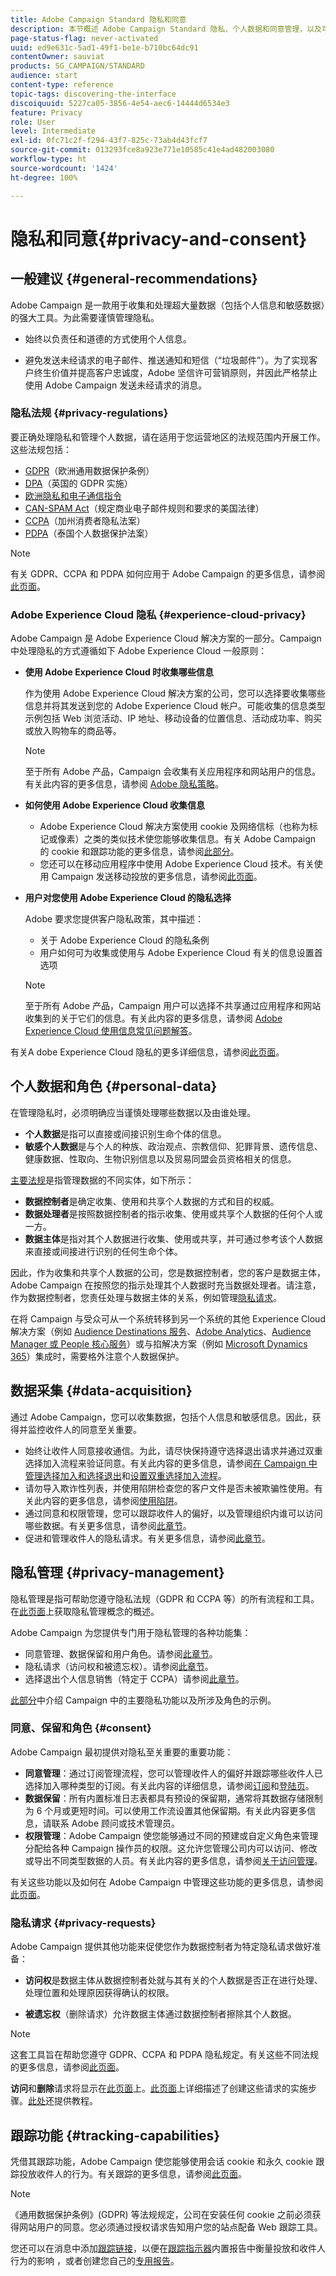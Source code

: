 ```yaml
---
title: Adobe Campaign Standard 隐私和同意
description: 本节概述 Adobe Campaign Standard 隐私、个人数据和同意管理，以及可用于处理这些事项的工具。
page-status-flag: never-activated
uuid: ed9e631c-5ad1-49f1-be1e-b710bc64dc91
contentOwner: sauviat
products: SG_CAMPAIGN/STANDARD
audience: start
content-type: reference
topic-tags: discovering-the-interface
discoiquuid: 5227ca05-3856-4e54-aec6-14444d6534e3
feature: Privacy
role: User
level: Intermediate
exl-id: 0fc71c2f-f294-43f7-825c-73ab4d43fcf7
source-git-commit: 013293fce8a923e771e10585c41e4ad482003080
workflow-type: ht
source-wordcount: '1424'
ht-degree: 100%

---
```


# 隐私和同意{#privacy-and-consent}

## 一般建议 {#general-recommendations}

Adobe Campaign 是一款用于收集和处理超大量数据（包括个人信息和敏感数据）的强大工具。为此需要谨慎管理隐私。

* 始终以负责任和道德的方式使用个人信息。

* 避免发送未经请求的电子邮件、推送通知和短信（“垃圾邮件”）。为了实现客户终生价值并提高客户忠诚度，Adobe 坚信许可营销原则，并因此严格禁止使用 Adobe Campaign 发送未经请求的消息。

### 隐私法规 {#privacy-regulations}

要正确处理隐私和管理个人数据，请在适用于您运营地区的法规范围内开展工作。这些法规包括：
* [GDPR](https://ec.europa.eu/info/law/law-topic/data-protection/reform/what-does-general-data-protection-regulation-gdpr-govern_en)（欧洲通用数据保护条例）
* [DPA](https://www.gov.uk/data-protection)（英国的 GDPR 实施）
* [欧洲隐私和电子通信指令](https://eur-lex.europa.eu/legal-content/EN/TXT/?uri=CELEX:02002L0058-20091219)
* [CAN-SPAM Act](https://www.ftc.gov/tips-advice/business-center/guidance/can-spam-act-compliance-guide-business)（规定商业电子邮件规则和要求的美国法律）
* [CCPA](https://leginfo.legislature.ca.gov/faces/codes_displayText.xhtml?lawCode=CIV&amp;division=3.&amp;title=1.81.5.&amp;part=4.&amp;chapter=&amp;article=)（加州消费者隐私法案）
* [PDPA](https://secureprivacy.ai/thailand-pdpa-summary-what-businesses-need-to-know/)（泰国个人数据保护法案）

>[!NOTE]
>
>有关 GDPR、CCPA 和 PDPA 如何应用于 Adobe Campaign 的更多信息，请参阅[此页面](../../start/using/privacy-management.md#privacy-management-regulations)。

### Adobe Experience Cloud 隐私 {#experience-cloud-privacy}

Adobe Campaign 是 Adobe Experience Cloud 解决方案的一部分。Campaign 中处理隐私的方式遵循如下 Adobe Experience Cloud 一般原则：

* **使用 Adobe Experience Cloud 时收集哪些信息**

   作为使用 Adobe Experience Cloud 解决方案的公司，您可以选择要收集哪些信息并将其发送到您的 Adobe Experience Cloud 帐户。可能收集的信息类型示例包括 Web 浏览活动、IP 地址、移动设备的位置信息、活动成功率、购买或放入购物车的商品等。

   >[!NOTE]
   >
   >至于所有 Adobe 产品，Campaign 会收集有关应用程序和网站用户的信息。有关此内容的更多信息，请参阅 [Adobe 隐私策略](https://www.adobe.com/cn/privacy/policy.html)。

* **如何使用 Adobe Experience Cloud 收集信息**

   * Adobe Experience Cloud 解决方案使用 cookie 及网络信标（也称为标记或像素）之类的类似技术使您能够收集信息。有关 Adobe Campaign 的 cookie 和跟踪功能的更多信息，请参阅[此部分](#tracking-capabilities)。
   * 您还可以在移动应用程序中使用 Adobe Experience Cloud 技术。有关使用 Campaign 发送移动投放的更多信息，请参阅[此页面](../../channels/using/mobile-guide.md)。

* **用户对您使用 Adobe Experience Cloud 的隐私选择**

   Adobe 要求您提供客户隐私政策，其中描述：

   * 关于 Adobe Experience Cloud 的隐私条例
   * 用户如何可为收集或使用与 Adobe Experience Cloud 有关的信息设置首选项

   >[!NOTE]
   >
   >至于所有 Adobe 产品，Campaign 用户可以选择不共享通过应用程序和网站收集到的关于它们的信息。有关此内容的更多信息，请参阅 [Adobe Experience Cloud 使用信息常见问题解答](https://www.adobe.com/cn/privacy/experience-cloud-usage-info-faq.html)。

有关A dobe Experience Cloud 隐私的更多详细信息，请参阅[此页面](https://www.adobe.com/cn/privacy/marketing-cloud.html)。

## 个人数据和角色 {#personal-data}

在管理隐私时，必须明确应当谨慎处理哪些数据以及由谁处理。
* **个人数据**&#x200B;是指可以直接或间接识别生命个体的信息。
* **敏感个人数据**&#x200B;是与个人的种族、政治观点、宗教信仰、犯罪背景、遗传信息、健康数据、性取向、生物识别信息以及贸易同盟会员资格相关的信息。

[主要法规](#privacy-regulations)是指管理数据的不同实体，如下所示：
* **数据控制者**&#x200B;是确定收集、使用和共享个人数据的方式和目的权威。
* **数据处理者**&#x200B;是按照数据控制者的指示收集、使用或共享个人数据的任何个人或一方。
* **数据主体**&#x200B;是指对其个人数据进行收集、使用或共享，并可通过参考该个人数据来直接或间接进行识别的任何生命个体。

因此，作为收集和共享个人数据的公司，您是数据控制者，您的客户是数据主体，Adobe Campaign 在按照您的指示处理其个人数据时充当数据处理者。请注意，作为数据控制者，您责任处理与数据主体的关系，例如管理[隐私请求](#privacy-requests)。

在将 Campaign 与受众可从一个系统转移到另一个系统的其他 Experience Cloud 解决方案（例如 [Audience Destinations 服务](../../integrating/using/aep-about-audience-destinations-service.md)、[Adobe Analytics](../../integrating/using/about-campaign-analytics-integration.md)、[Audience Manager 或 People 核心服务](../../integrating/using/sharing-audiences-with-audience-manager-or-people-core-service.md)）或与掐解决方案（例如 [Microsoft Dynamics 365](../../integrating/using/d365-acs-get-started.md)）集成时，需要格外注意个人数据保护。

## 数据采集 {#data-acquisition}

通过 Adobe Campaign，您可以收集数据，包括个人信息和敏感信息。因此，获得并监控收件人的同意至关重要。

* 始终让收件人同意接收通信。为此，请尽快保持遵守选择退出请求并通过双重选择加入流程来验证同意。有关此内容的更多信息，请参阅[在 Campaign 中管理选择加入和选择退出](../../audiences/using/managing-opt-in-and-opt-out-in-campaign.md)和[设置双重选择加入流程](../../channels/using/setting-up-a-double-opt-in-process.md)。
* 请勿导入欺诈性列表，并使用陷阱检查您的客户文件是否未被欺骗性使用。有关此内容的更多信息，请参阅[使用陷阱](../../sending/using/using-traps.md)。
* 通过同意和权限管理，您可以跟踪收件人的偏好，以及管理组织内谁可以访问哪些数据。有关更多信息，请参阅[此章节](#consent)。
* 促进和管理收件人的隐私请求。有关更多信息，请参阅[此章节](#privacy-requests)。

## 隐私管理 {#privacy-management}

隐私管理是指可帮助您遵守隐私法规（GDPR 和 CCPA 等）的所有流程和工具。在[此页面](../../start/using/privacy-management.md#privacy-management-regulations)上获取隐私管理概念的概述。

Adobe Campaign 为您提供专门用于隐私管理的各种功能集：
* 同意管理、数据保留和用户角色。请参阅[此章节](#consent)。
* 隐私请求（访问权和被遗忘权）。请参阅[此章节](#privacy-requests)。
* 选择退出个人信息销售（特定于 CCPA）请参阅[此章节](../../start/using/privacy-requests.md#sale-of-personal-information-ccpa)。

[此部分](#personal-data)中介绍 Campaign 中的主要隐私功能以及所涉及角色的示例。


### 同意、保留和角色 {#consent}

Adobe Campaign 最初提供对隐私至关重要的重要功能：

* **同意管理**：通过订阅管理流程，您可以管理收件人的偏好并跟踪哪些收件人已选择加入哪种类型的订阅。有关此内容的详细信息，请参阅[订阅](../../audiences/using/about-subscriptions.md)和[登陆页](../../channels/using/getting-started-with-landing-pages.md)。
* **数据保留**：所有内置标准日志表都具有预设的保留期，通常将其数据存储限制为 6 个月或更短时间。可以使用工作流设置其他保留期。有关此内容更多信息，请联系 Adobe 顾问或技术管理员。
* **权限管理**：Adobe Campaign 使您能够通过不同的预建或自定义角色来管理分配给各种 Campaign 操作员的权限。这允许您管理公司内可以访问、修改或导出不同类型数据的人员。有关此内容的更多信息，请参阅[关于访问管理](../../administration/using/about-access-management.md)。

有关这些功能以及如何在 Adobe Campaign 中管理这些功能的更多信息，请参阅[此页面](../../start/using/privacy-management.md#consent-retention-roles)。

### 隐私请求 {#privacy-requests}

Adobe Campaign 提供其他功能来促使您作为数据控制者为特定隐私请求做好准备：

* **访问权**&#x200B;是数据主体从数据控制者处就与其有关的个人数据是否正在进行处理、处理位置和处理原因获得确认的权限。

* **被遗忘权**（删除请求）允许数据主体通过数据控制者擦除其个人数据。

>[!NOTE]
>
>这套工具旨在帮助您遵守 GDPR、CCPA 和 PDPA 隐私规定。有关这些不同法规的更多信息，请参阅[此页面](../../start/using/privacy-management.md#privacy-management-regulations)。

**访问**&#x200B;和&#x200B;**删除**&#x200B;请求将显示在[此页面](../../start/using/privacy-management.md#right-access-forgotten)上。[此页面](../../start/using/privacy-requests.md#about-privacy-requests)上详细描述了创建这些请求的实施步骤。[此处](https://experienceleague.adobe.com/docs/campaign-standard-learn/tutorials/privacy/privacy-overview.html?lang=zh-Hans)还提供教程。

## 跟踪功能 {#tracking-capabilities}

凭借其跟踪功能，Adobe Campaign 使您能够使用会话 cookie 和永久 cookie 跟踪投放收件人的行为。有关跟踪的更多信息，请参阅[此页面](../../sending/using/tracking-messages.md)。

>[!NOTE]
>
>《通用数据保护条例》(GDPR) 等法规规定，公司在安装任何 cookie 之前必须获得网站用户的同意。您必须通过授权请求告知用户您的站点配备 Web 跟踪工具。

您还可以在消息中添加[跟踪链接](../../designing/using/links.md#about-tracked-urls)，以便在[跟踪指示器](../../reporting/using/tracking-indicators.md)内置报告中衡量投放和收件人行为的影响 ，或者创建您自己的[专用报告](../../reporting/using/about-dynamic-reports.md)。
